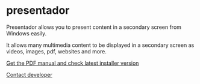 # presentador
Presentador allows you to present content in a secondary screen from Windows easily.

It allows many multimedia content to be displayed in a secondary screen as videos, images, pdf, websites and more.

<a href = "https://drive.google.com/folderview?id=0B6HC_BnW5KrqVEZGQUtoOEw2dzg&usp=sharing">Get the PDF manual and check latest installer version</a>

<a href = "http://goo.gl/forms/WjpG3mrZcU">Contact developer</a>
